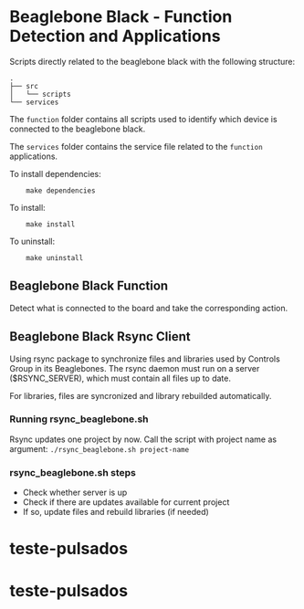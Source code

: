 # Beaglebone Black - Function Detection and Applications
Scripts directly related to the beaglebone black with the following structure:
```
.
├── src
│   └── scripts
└── services
```
The `function` folder contains all scripts used to identify which device is connected to the beaglebone black.<br>

The `services` folder contains the service file related to the `function` applications.<br>

To install dependencies:
```
    make dependencies
```

To install:
```
    make install
```

To uninstall:
```
    make uninstall
```


## Beaglebone Black Function
Detect what is connected to the board and take the corresponding action.



## Beaglebone Black Rsync Client
Using rsync package to synchronize files and libraries used by Controls Group in its Beaglebones.
The rsync daemon must run on a server ($RSYNC_SERVER), which must contain all files up to date.

For libraries, files are syncronized and library rebuilded automatically.

### Running rsync_beaglebone.sh
Rsync updates one project by now.
Call the script with project name as argument: `./rsync_beaglebone.sh project-name` 

### rsync_beaglebone.sh steps
- Check whether server is up
- Check if there are updates available for current project
- If so, update files and rebuild libraries (if needed)
# teste-pulsados
# teste-pulsados
